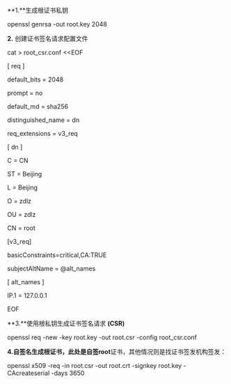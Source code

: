 **1.**生成根证书私钥

openssl genrsa -out root.key 2048



**2.** 创建证书签名请求配置文件



cat > root_csr.conf <<EOF

[ req ]

default_bits = 2048

prompt = no

default_md = sha256

distinguished_name = dn

req_extensions = v3_req



[ dn ]

C = CN

ST = Beijing

L = Beijing

O = zdlz

OU = zdlz

CN = root



[v3_req]

basicConstraints=critical,CA:TRUE

subjectAltName = @alt_names



[ alt_names ]

IP.1 = 127.0.0.1



EOF



**3.**使用根私钥生成证书签名请求 **(CSR)**

openssl req -new -key root.key -out root.csr -config root_csr.conf



**4.**自签名生成根证书，此处是自签**root**证书，其他情况则是找证书签发机构签发：

openssl x509 -req -in root.csr -out root.crt -signkey root.key -CAcreateserial -days 3650